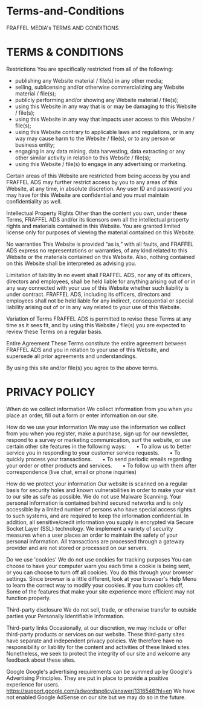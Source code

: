 # Terms-and-Conditions
FRAFFEL MEDIA's TERMS AND CONDITIONS


# TERMS & CONDITIONS

Restrictions
You are specifically restricted from all of the following:
- publishing any Website material / file(s) in any other media;
- selling, sublicensing and/or otherwise commercializing any Website material / file(s);
- publicly performing and/or showing any Website material / file(s);
- using this Website in any way that is or may be damaging to this Website / file(s);
- using this Website in any way that impacts user access to this Website / file(s);
- using this Website contrary to applicable laws and regulations, or in any way may cause harm to the Website / file(s), or to any person or business entity;
- engaging in any data mining, data harvesting, data extracting or any other similar activity in relation to this Website / file(s);
- using this Website / file(s) to engage in any advertising or marketing.

Certain areas of this Website are restricted from being access by you and FRAFFEL ADS may further restrict access by you to any areas of this Website, at any time, in absolute discretion. Any user ID and password you may have for this Website are confidential and you must maintain confidentiality as well.

Intellectual Property Rights
Other than the content you own, under these Terms, FRAFFEL ADS and/or its licensors own all the intellectual property rights and materials contained in this Website.
You are granted limited license only for purposes of viewing the material contained on this Website.

No warranties
This Website is provided “as is,” with all faults, and FRAFFEL ADS express no representations or warranties, of any kind related to this Website or the materials contained on this Website. Also, nothing contained on this Website shall be interpreted as advising you.

Limitation of liability
In no event shall FRAFFEL ADS, nor any of its officers, directors and employees, shall be held liable for anything arising out of or in any way connected with your use of this Website whether such liability is under contract. FRAFFEL ADS, including its officers, directors and employees shall not be held liable for any indirect, consequential or special liability arising out of or in any way related to your use of this Website.

Variation of Terms
FRAFFEL ADS is permitted to revise these Terms at any time as it sees fit, and by using this Website / file(s) you are expected to review these Terms on a regular basis.

Entire Agreement
These Terms constitute the entire agreement between FRAFFEL ADS and you in relation to your use of this Website, and supersede all prior agreements and understandings.

By using this site and/or file(s) you agree to the above terms.


# PRIVACY POLICY

When do we collect information
We collect information from you when you place an order, fill out a form or enter information on our site.

How do we use your information
We may use the information we collect from you when you register, make a purchase, sign up for our newsletter, respond to a survey or marketing communication, surf the website, or use certain other site features in the following ways:       • To allow us to better service you in responding to your customer service requests.       • To quickly process your transactions.       • To send periodic emails regarding your order or other products and services.       • To follow up with them after correspondence (live chat, email or phone inquiries)

How do we protect your information
Our website is scanned on a regular basis for security holes and known vulnerabilities in order to make your visit to our site as safe as possible. We do not use Malware Scanning. Your personal information is contained behind secured networks and is only accessible by a limited number of persons who have special access rights to such systems, and are required to keep the information confidential. In addition, all sensitive/credit information you supply is encrypted via Secure Socket Layer (SSL) technology. We implement a variety of security measures when a user places an order to maintain the safety of your personal information. All transactions are processed through a gateway provider and are not stored or processed on our servers.

Do we use 'cookies'
We do not use cookies for tracking purposes You can choose to have your computer warn you each time a cookie is being sent, or you can choose to turn off all cookies. You do this through your browser settings. Since browser is a little different, look at your browser's Help Menu to learn the correct way to modify your cookies. If you turn cookies off, Some of the features that make your site experience more efficient may not function properly.

Third-party disclosure
We do not sell, trade, or otherwise transfer to outside parties your Personally Identifiable Information.

Third-party links
Occasionally, at our discretion, we may include or offer third-party products or services on our website. These third-party sites have separate and independent privacy policies. We therefore have no responsibility or liability for the content and activities of these linked sites. Nonetheless, we seek to protect the integrity of our site and welcome any feedback about these sites.

Google
Google's advertising requirements can be summed up by Google's Advertising Principles. They are put in place to provide a positive experience for users. https://support.google.com/adwordspolicy/answer/1316548?hl=en We have not enabled Google AdSense on our site but we may do so in the future.
